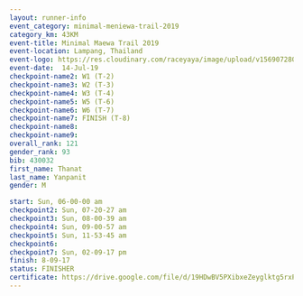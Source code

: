 ```yaml
---
layout: runner-info 
event_category: minimal-meniewa-trail-2019 
category_km: 43KM 
event-title: Minimal Maewa Trail 2019 
event-location: Lampang, Thailand 
event-logo: https://res.cloudinary.com/raceyaya/image/upload/v1569072805/logo/minimal-trail_ktnvsp.jpg 
event-date:  14-Jul-19 
checkpoint-name2: W1 (T-2) 
checkpoint-name3: W2 (T-3) 
checkpoint-name4: W3 (T-4) 
checkpoint-name5: W5 (T-6) 
checkpoint-name6: W6 (T-7) 
checkpoint-name7: FINISH (T-8) 
checkpoint-name8: 
checkpoint-name9: 
overall_rank: 121
gender_rank: 93
bib: 430032
first_name: Thanat
last_name: Yanpanit
gender: M

start: Sun, 06-00-00 am
checkpoint2: Sun, 07-20-27 am
checkpoint3: Sun, 08-00-39 am
checkpoint4: Sun, 09-00-57 am
checkpoint5: Sun, 11-53-45 am
checkpoint6: 
checkpoint7: Sun, 02-09-17 pm
finish: 8-09-17
status: FINISHER
certificate: https://drive.google.com/file/d/19HDwBV5PXibxeZeyglktg5rxPE1Y38NJ/view?usp=sharing
---
```

